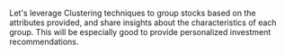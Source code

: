Let's leverage Clustering techniques to group stocks based on the attributes provided, and share insights about the characteristics of each group. This will be especially good to provide personalized investment recommendations.
